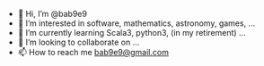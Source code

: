 - 👋 Hi, I’m @bab9e9
- 👀 I’m interested in software, mathematics, astronomy, games, ...
- 🌱 I’m currently learning Scala3, python3, (in my retirement) ...
- 💞️ I’m looking to collaborate on ...
- 📫 How to reach me bab9e9@gmail.com

<!---
bab9e9/bab9e9 is a ✨ special ✨ repository because its `README.md` (this file) appears on your GitHub profile.
You can click the Preview link to take a look at your changes.
--->
